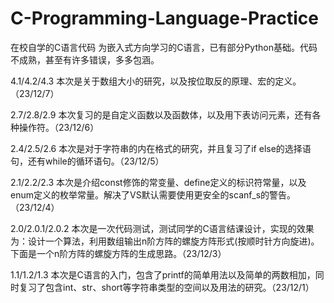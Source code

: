 # C-Programming-Language-Practice
在校自学的C语言代码
为嵌入式方向学习的C语言，已有部分Python基础。代码不成熟，甚至有许多错误，多多包涵。

4.1/4.2/4.3 本次是关于数组大小的研究，以及按位取反的原理、宏的定义。（23/12/7）

2.7/2.8/2.9 本次复习的是自定义函数以及函数体，以及用下表访问元素，还有各种操作符。（23/12/6）

2.4/2.5/2.6 本次是对于字符串的内在格式的研究，并且复习了if else的选择语句，还有while的循环语句。（23/12/5）

2.1/2.2/2.3 本次是介绍const修饰的常变量、define定义的标识符常量，以及enum定义的枚举常量。解决了VS默认需要使用更安全的scanf_s的警告。（23/12/4）

2.0/2.0.1/2.0.2 本次是一次代码测试，测试同学的C语言结课设计，实现的效果为：设计一个算法，利用数组输出n阶方阵的螺旋方阵形式(按顺时针方向旋进)。下面是一个n阶方阵的螺旋方阵的生成思路。（23/12/3）

1.1/1.2/1.3 本次是C语言的入门，包含了printf的简单用法以及简单的两数相加，同时复习了包含int、str、short等字符串类型的空间以及用法的研究。（23/12/1）
